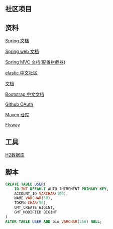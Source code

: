 ## 社区项目

## 资料
[Spring 文档](https://spring.io/guides)

[Spring web 文档](https://spring.io/guides/gs/serving-web-content/)

[Spring MVC 文档(配置拦截器)](https://docs.spring.io/spring/docs/5.0.3.RELEASE/spring-framework-reference/web.html#spring-web)

[elastic 中文社区](https://elasticsearch.cn/)

[文档](https://developer.github.com/apps/building-oauth-apps/creating-an-oauth-app/)

[Bootstrap 中文文档](https://v3.bootcss.com/)

[Github OAuth](https://developer.github.com/apps/building-oauth-apps/creating-an-oauth-app/)

[Maven 仓库](https://mvnrepository.com/)

[Flyway](https://flywaydb.org/)
## 工具
[H2数据库](http://www.h2database.com/html/main.html)

## 脚本

```sql
CREATE TABLE USER(
    ID INT DEFAULT AUTO_INCREMENT PRIMARY KEY,
    ACCOUNT_ID VARCHAR(100),
    NAME VARCHAR(50),
    TOKEN CHAR(50),
    GMT_CREATE BIGINT,
    GMT_MODIFIED BIGINT
)
ALTER TABLE USER ADD bio VARCHAR(256) NULL;

```
